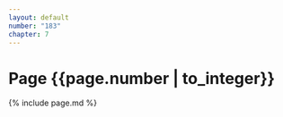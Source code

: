 ```yaml
---
layout: default
number: "183"
chapter: 7
---
```


# Page {{page.number | to_integer}}
{% include page.md %}

